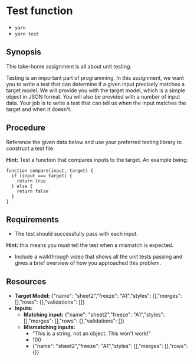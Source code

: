 # Test function
- `yarn`
- `yarn test`

## Synopsis
This take-home assignment is all about unit testing.

Testing is an important part of programming. In this assignment, we want you to write a test that can determine if a given
input precisely matches a target model. We will provide you with the target model, which is a simple object in JSON format.
You will also be provided with a number of input data. Your job is to write a test that can tell us when the input matches
the target and when it doesn't.

## Procedure
Reference the given data below and use your preferred testing library to construct a test file.

**Hint:** Test a function that compares inputs to the target. An example being:
```
function compare(input, target) {
  if (input === target) {
    return true
  } else {
    return false
  }
}
```

## Requirements
- The test should successfully pass with each input. 

**Hint:** this means you must tell the test when a mismatch is expected.
- Include a walkthrough video that shows all the unit tests passing and gives a brief overview of how you approached this problem.

## Resources
- **Target Model:** {"name": "sheet2","freeze": "A1","styles": [],"merges": [],"rows": {},"validations": []}
- **Inputs:**
  - **Matching input:** {"name": "sheet2","freeze": "A1","styles": [],"merges": [],"rows": {},"validations": []}
  - **Mismatching inputs:**
    - "This is a string, not an object. This won't work!"
    - 100
    - {"name": "sheet2","freeze": "A1","styles": [],"merges": [],"rows": {}}